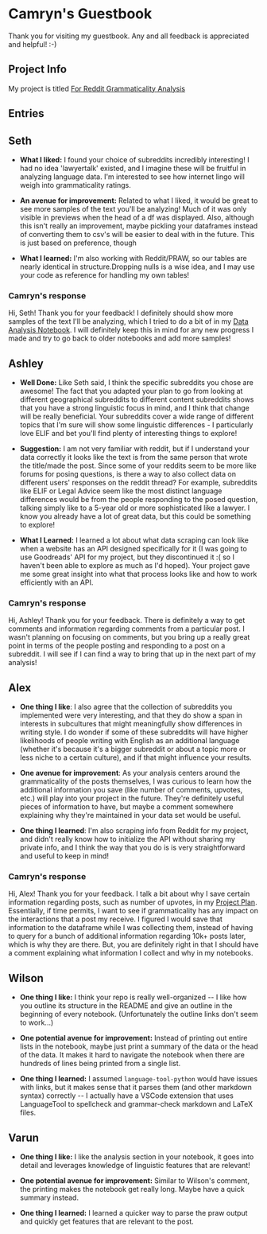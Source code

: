 # Camryn's Guestbook

Thank you for visiting my guestbook. Any and all feedback is appreciated and helpful! :-) 

## Project Info

My project is titled [For Reddit Grammaticality Analysis](https://github.com/Data-Science-for-Linguists-2023/For-Reddit-Grammaticality-Analysis)

## Entries

## Seth
- **What I liked:** I found your choice of subreddits incredibly interesting! I had no idea 'lawyertalk' existed, and I imagine these will be fruitful in analyzing language data. I'm interested to see how internet lingo will weigh into grammaticality ratings.

- **An avenue for improvement:** Related to what I liked, it would be great to see more samples of the text you'll be analyzing! Much of it was only visible in previews when the head of a df was displayed. Also, although this isn't really an improvement, maybe pickling your dataframes instead of converting them to csv's will be easier to deal with in the future. This is just based on preference, though

- **What I learned:** I'm also working with Reddit/PRAW, so our tables are nearly identical in structure.Dropping nulls is a wise idea, and I may use your code as reference for handling my own tables!

### Camryn's response

Hi, Seth! Thank you for your feedback! I definitely should show more samples of the text I'll be analyzing, which I tried to do a bit of in my [Data Analysis Notebook](https://github.com/Data-Science-for-Linguists-2023/For-Reddit-Grammaticality-Analysis/blob/main/notebooks/dataAnalysis1.ipynb). I will definitely keep this in mind for any new progress I made and try to go back to older notebooks and add more samples! 

## Ashley 

- **Well Done:** Like Seth said, I think the specific subreddits you chose are awesome! The fact that you adapted your plan to go from looking at different geographical subreddits to different content subreddits shows that you have a strong linguistic focus in mind, and I think that change will be really beneficial. Your subreddits cover a wide range of different topics that I'm sure will show some linguistic differences - I particularly love ELIF and bet you'll find plenty of interesting things to explore!  

- **Suggestion:** I am not very familiar with reddit, but if I understand your data correctly it looks like the text is from the same person that wrote the title/made the post. Since some of your reddits seem to be more like forums for posing questions, is there a way to also collect data on different users' responses on the reddit thread? For example, subreddits like ELIF or Legal Advice seem like the most distinct language differences would be from the people responding to the posed question, talking simply like to a 5-year old or more sophisticated like a lawyer. I know you already have a lot of great data, but this could be something to explore!

- **What I Learned:** I learned a lot about what data scraping can look like when a website has an API designed specifically for it (I was going to use Goodreads' API for my project, but they discontinued it :( so I haven't been able to explore as much as I'd hoped). Your project gave me some great insight into what that process looks like and how to work efficiently with an API. 

### Camryn's response

Hi, Ashley! Thank you for your feedback. There is definitely a way to get comments and information regarding comments from a particular post. I wasn't planning on focusing on comments, but you bring up a really great point in terms of the people posting and responding to a post on a subreddit. I will see if I can find a way to bring that up in the next part of my analysis! 

## Alex

- **One thing I like**: I also agree that the collection of subreddits you implemented were very interesting, and that they do show a span in interests in subcultures that might meaningfully show differences in writing style. I do wonder if some of these subreddits will have higher likelihoods of people writing with English as an additional language (whether it's because it's a bigger subreddit or about a topic more or less niche to a certain culture), and if that might influence your results.

- **One avenue for improvement**: As your analysis centers around the grammaticality of the posts themselves, I was curious to learn how the additional information you save (like number of comments, upvotes, etc.) will play into your project in the future. They're definitely useful pieces of information to have, but maybe a comment somewhere explaining why they're maintained in your data set would be useful.

- **One thing I learned**: I'm also scraping info from Reddit for my project, and didn't really know how to initialize the API without sharing my private info, and I think the way that you do is is very straightforward and useful to keep in mind! 

### Camryn's response

Hi, Alex! Thank you for your feedback. I talk a bit about why I save certain information regarding posts, such as number of upvotes, in my [Project Plan](https://github.com/Data-Science-for-Linguists-2023/For-Reddit-Grammaticality-Analysis/blob/main/project_plan.md). Essentially, if time permits, I want to see if grammaticality has any impact on the interactions that a post my receive. I figured I would save that information to the dataframe while I was collecting them, instead of having to query for a bunch of additional information regarding 10k+ posts later, which is why they are there. But, you are definitely right in that I should have a comment explaining what information I collect and why in my notebooks.

## Wilson

- **One thing I like:** I think your repo is really well-organized -- I like how you outline its structure in the README and give an outline in the beginning of every notebook. (Unfortunately the outline links don't seem to work...)

- **One potential avenue for improvement:** Instead of printing out entire lists in the notebook, maybe just print a summary of the data or the head of the data. It makes it hard to navigate the notebook when there are hundreds of lines being printed from a single list.

- **One thing I learned:** I assumed `language-tool-python` would have issues with links, but it makes sense that it parses them (and other markdown syntax) correctly -- I actually have a VSCode extension that uses LanguageTool to spellcheck and grammar-check markdown and LaTeX files.

## Varun

- **One thing I like:** I like the analysis section in your notebook, it goes into detail and leverages knowledge of linguistic features that are relevant!

- **One potential avenue for improvement:** Similar to Wilson's comment, the printing makes the notebook get really long. Maybe have a quick summary instead.

- **One thing I learned:** I learned a quicker way to parse the praw output and quickly get features that are relevant to the post.

